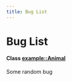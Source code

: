 ```yaml
---
title: Bug List
---
```


# Bug List


#### Class **[example::Animal](classexample_1_1_animal.md)**  

Some random bug 




    
